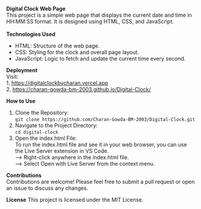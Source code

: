 **Digital Clock Web Page** <br />
This project is a simple web page that displays the current date and time in HH:MM:SS format. It is designed using HTML, CSS, and JavaScript.<br />
<br />
**Technologies Used**<br />

* HTML: Structure of the web page.
* CSS: Styling for the clock and overall page layout.
* JavaScript: Logic to fetch and update the current time every second.
  
**Deployment** <br />
Visit: <br />
       1. https://digitalclockbycharan.vercel.app <br />
       2. https://charan-gowda-bm-2003.github.io/Digital-Clock/ <br />

**How to Use**
1. Clone the Repository: <br />
```git clone https://github.com/Charan-Gowda-BM-2003/Digital-Clock.git```
2. Navigate to the Project Directory: <br />
```cd digital-clock```
3. Open the index.html File: <br />
To run the index.html file and see it in your web browser, you can use the Live Server extension in VS Code. <br />
  --> Right-click anywhere in the index.html file. <br />
  --> Select Open with Live Server from the context menu.<br />



**Contributions** <br />
Contributions are welcome! Please feel free to submit a pull request or open an issue to discuss any changes.<br />

**License**
This project is licensed under the MIT License.


